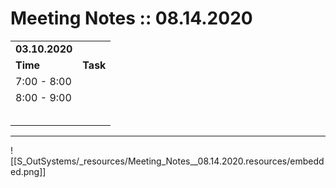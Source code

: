 # Meeting Notes :: 08.14.2020

|     |     |
| --- | --- |
| **03.10.2020** |     |
| **Time** | **Task** |
| 7:00 - 8:00 |     |
| 8:00 - 9:00 |     |
|     |     |
|     |     |
|     |     |
|     |     |
|     |     |

* * *

![[S_OutSystems/_resources/Meeting_Notes__08.14.2020.resources/embedded.png]]
